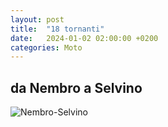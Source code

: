 ```yaml
---
layout: post
title:  "18 tornanti"
date:   2024-01-02 02:00:00 +0200
categories: Moto
---
```


## da Nembro a Selvino

![Nembro-Selvino](/assets/img/Nembro-Selvino.png)
